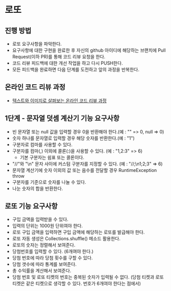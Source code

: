 # 로또
## 진행 방법
* 로또 요구사항을 파악한다.
* 요구사항에 대한 구현을 완료한 후 자신의 github 아이디에 해당하는 브랜치에 Pull Request(이하 PR)를 통해 코드 리뷰 요청을 한다.
* 코드 리뷰 피드백에 대한 개선 작업을 하고 다시 PUSH한다.
* 모든 피드백을 완료하면 다음 단계를 도전하고 앞의 과정을 반복한다.

## 온라인 코드 리뷰 과정
* [텍스트와 이미지로 살펴보는 온라인 코드 리뷰 과정](https://github.com/next-step/nextstep-docs/tree/master/codereview)

## 1단계 - 문자열 덧셈 계산기 기능 요구사항
- 빈 문자열 또는 null 값을 입력할 경우 0을 반환해야 한다.(예 : "" => 0, null => 0)
- 숫자 하나를 문자열로 입력할 경우 해당 숫자를 반환한다.(예 : "1")
- 구분자로 컴마를 사용할 수 있다.
- 구분자를 컴마(,) 이외에 콜론(:)을 사용할 수 있다. (예 : "1,2:3" => 6)
    - 기본 구분자는 쉼표 또는 콜론이다.
- "//"와 "\n" 문자 사이에 커스텀 구분자를 지정할 수 있다. (예 : "//;\n1;2;3" => 6)
- 문자열 계산기에 숫자 이외의 값 또는 음수를 전달할 경우 RuntimeException throw
- 구분자를 기준으로 숫자를 나눌 수 있다.
- 나눈 숫자의 합을 반환한다.

## 로또 기능 요구사항
- 구입 금액을 입력받을 수 있다. 
- 입력의 단위는 1000원 단위여야 한다.
- 로또 구입 금액을 입력하면 구입 금액에 해당하는 로또를 발급해야 한다.
- 로또 자동 생성은 Collections.shuffle() 메소드 활용한다.
- 로또의 숫자는 정렬해서 보여준다.
- 당첨번호를 입력할 수 있다. (6개여야 한다.)
- 당첨 번호에 따라 당첨 횟수를 구할 수 있다.
- 당첨 갯수에 따라 통계를 보여준다.
- 총 수익률을 계산해서 보여준다.
- 당첨 번호 및 로또 티켓의 번호는 중복된 숫자가 입력될 수 없다.
  (당첨 티켓과 로또 티켓은 같은 티켓으로 생각할 수 있다. 번호가 6개여야 한다는 점에서)